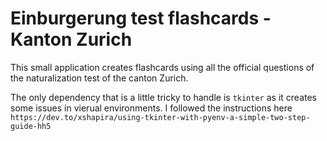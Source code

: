 # Einburgerung test flashcards - Kanton Zurich

This small application creates flashcards using all the official questions of the naturalization test of the canton Zurich.

The only dependency that is a little tricky to handle is `tkinter` as it creates some issues in vierual environments. I followed the instructions here
`https://dev.to/xshapira/using-tkinter-with-pyenv-a-simple-two-step-guide-hh5`


